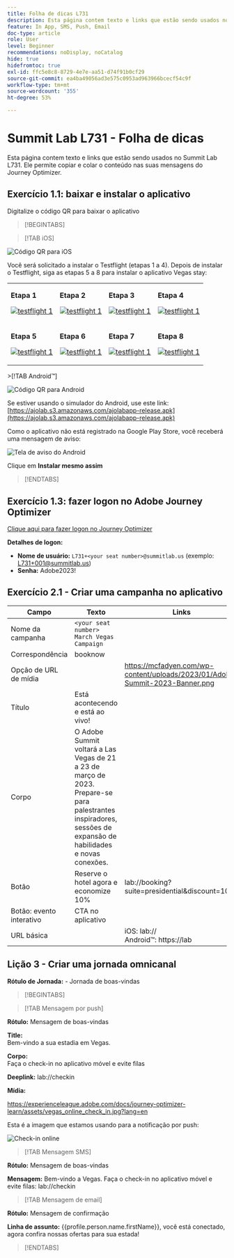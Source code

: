 ```yaml
---
title: Folha de dicas L731
description: Esta página contem texto e links que estão sendo usados no Summit Lab L731.
feature: In App, SMS, Push, Email
doc-type: article
role: User
level: Beginner
recommendations: noDisplay, noCatalog
hide: true
hidefromtoc: true
exl-id: ffc5e8c8-8729-4e7e-aa51-d74f91b0cf29
source-git-commit: ea4ba49056ad3e575c0953ad963966bcecf54c9f
workflow-type: tm+mt
source-wordcount: '355'
ht-degree: 53%

---
```


# Summit Lab L731 - Folha de dicas

Esta página contem texto e links que estão sendo usados no Summit Lab L731. Ele permite copiar e colar o conteúdo nas suas mensagens do Journey Optimizer.

## Exercício 1.1: baixar e instalar o aplicativo

Digitalize o código QR para baixar o aplicativo

>[!BEGINTABS]

>[!TAB iOS]

![Código QR para iOS](/help/assets/lab731-ios-qr-code.png)

Você será solicitado a instalar o Testflight (etapas 1 a 4). Depois de instalar o Testflight, siga as etapas 5 a 8 para instalar o aplicativo Vegas stay:

<table>
<tr>
</tr>
<tr>
<td>
 <div>
      <p>
      <b>Etapa 1 </b>
      <p>
      <a href="Step 1:">
        <img alt="testflight 1" src="../assets/l731-ios-install/ios-install-1.PNG"/>
      </a>
      </div>
  </td>
  <td>
 <div>
      <p>
      <b>Etapa 2 </b>
      <p>
      <a href="Step 1:">
        <img alt="testflight 1" src="../assets/l731-ios-install/ios-install-2.PNG"/>
      </a>
      </div>
  </td>
  <td>
 <div>
      <p>
      <b>Etapa 3 </b>
      <p>
      <a href="Step 1:">
        <img alt="testflight 1" src="../assets/l731-ios-install/ios-install-3.PNG"/>
      </a>
      </div>
  </td>
  <td>
 <div>
      <p>
      <b>Etapa 4 </b>
      <p>
      <a href="Step 4">
        <img alt="testflight 1" src="../assets/l731-ios-install/ios-install-4.PNG"/>
      </a>
      </div>
  </td>
  </tr>
  <tr>
<td>
 <div>
      <p>
      <b>Etapa 5 </b>
      <p>
      <a href="Step 1:">
        <img alt="testflight 1" src="../assets/l731-ios-install/ios-install-5.PNG"/>
      </a>
      </div>
  </td>
  <td>
 <div>
      <p>
      <b>Etapa 6 </b>
      <p>
      <a href="Step 1:">
        <img alt="testflight 1" src="../assets/l731-ios-install/ios-install-6.PNG"/>
      </a>
      </div>
  </td>
  <td>
 <div>
      <p>
      <b>Etapa 7 </b>
      <p>
      <a href="Step 1:">
        <img alt="testflight 1" src="../assets/l731-ios-install/ios-install-7.PNG"/>
      </a>
      </div>
  </td>
  <td>
 <div>
      <p>
      <b>Etapa 8 </b>
      <p>
      <a href="Step 4">
        <img alt="testflight 1" src="../assets/l731-ios-install/ios-install-8.PNG"/>
      </a>
      </div>
  </td>
  </tr>
</table>
&gt;[!TAB Android™]

![Código QR para Android](/help/assets/lab731-android-qr-code.png)

Se estiver usando o simulador do Android, use este link: [https://ajolab.s3.amazonaws.com/ajolabapp-release.apk](https://ajolab.s3.amazonaws.com/ajolabapp-release.apk)

Como o aplicativo não está registrado na Google Play Store, você receberá uma mensagem de aviso:

![Tela de aviso do Android](/help/assets/lab731-install-android.png)

Clique em **Instalar mesmo assim**

>[!ENDTABS]

## Exercício 1.3: fazer logon no Adobe Journey Optimizer

[Clique aqui para fazer logon no Journey Optimizer](https://experience.adobe.com/#/@techmarketingdemos/sname:summit-2023-ajo-lab/journey-optimizer/home)

**Detalhes de logon:**

* **Nome de usuário:** `L731+<your seat number>@summitlab.us` (exemplo: L731+001@summitlab.us)
* **Senha:** Adobe2023!


## Exercício 2.1 - Criar uma campanha no aplicativo

| Campo | Texto | Links |
|----|----|----|
| Nome da campanha | `<your seat number> March Vegas Campaign` |  |
| Correspondência | booknow |  |
| Opção de URL de mídia |  | https://mcfadyen.com/wp-content/uploads/2023/01/Adobe-Summit-2023-Banner.png |
| Título | Está acontecendo e está ao vivo! |  |
| Corpo | O Adobe Summit voltará a Las Vegas de 21 a 23 de março de 2023. Prepare-se para palestrantes inspiradores, sessões de expansão de habilidades e novas conexões. |  |
| Botão | Reserve o hotel agora e economize 10% | lab://booking?suite=presidential&amp;discount=10 |
| Botão: evento interativo | CTA no aplicativo |  |
| URL básica |  | iOS: lab:// <br>Android™: https://lab |


## Lição 3 - Criar uma jornada omnicanal

**Rótulo de Jornada:**
<your seat number> - Jornada de boas-vindas

>[!BEGINTABS]

>[!TAB Mensagem por push]

**Rótulo:**
Mensagem de boas-vindas

**Title:**\
Bem-vindo a sua estadia em Vegas.

**Corpo:**\
Faça o check-in no aplicativo móvel e evite filas

**Deeplink:** lab://checkin

**Mídia:**

https://experienceleague.adobe.com/docs/journey-optimizer-learn/assets/vegas_online_check_in.jpg?lang=en


Esta é a imagem que estamos usando para a notificação por push:

![Check-in online](/help/assets/vegas_online_check_in.jpg)

>[!TAB Mensagem SMS]

**Rótulo:**
Mensagem de boas-vindas

**Mensagem:**
Bem-vindo a Vegas. Faça o check-in no aplicativo móvel e evite filas: lab://checkin

>[!TAB Mensagem de email]

**Rótulo:**
Mensagem de confirmação

**Linha de assunto:**
{{profile.person.name.firstName}}, você está conectado, agora confira nossas ofertas para sua estada!

>[!ENDTABS]
